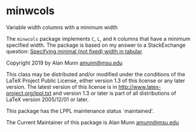 # minwcols 

Variable width columns with a minimum width

The `minwcols`  package implements `C`, `L`, and `R` columns that have a minimum specified width. The package is based on my answer to a StackExchange question: [Specifying minimal (not fixed) width in tabular](https://tex.stackexchange.com/q/402414/2693).

Copyright 2019 by Alan Munn amunn@msu.edu

This class may be distributed and/or modified under the
conditions of the LaTeX Project Public License, either version 1.3
of this license or any later version.
The latest version of this license is in
  http://www.latex-project.org/lppl.txt
and version 1.3 or later is part of all distributions of LaTeX
version 2005/12/01 or later.

This package has the LPPL maintenance status `maintained'.

The Current Maintainer of this package is Alan Munn amunn@msu.edu



